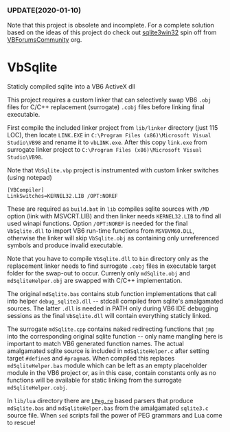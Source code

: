 ### UPDATE(2020-01-10)

Note that this project is obsolete and incomplete. For a complete solution based on the ideas of this project do check out [sqlite3win32](https://github.com/VBForumsCommunity/sqlite3win32) spin off from [VBForumsCommunity](https://github.com/VBForumsCommunity) org.

# VbSqlite
Staticly compiled sqlite into a VB6 ActiveX dll

This project requires a custom linker that can selectively swap VB6 `.obj` files for C/C++ replacement (surrogate) `.cobj` files before linking final executable.

First compile the included linker project from `lib/linker` directory (just 115 LOC), then locate `LINK.EXE` in `C:\Program Files (x86)\Microsoft Visual Studio\VB98` and rename it to `vbLINK.exe`. After this copy `link.exe` from surrogate linker project to `C:\Program Files (x86)\Microsoft Visual Studio\VB98`.

Note that `VbSqlite.vbp` project is instrumented with custom linker switches (using notepad)
```
[VBCompiler]
LinkSwitches=KERNEL32.LIB /OPT:NOREF
```
These are required as `build.bat` in `lib` compiles sqlite sources with `/MD` option (link with MSVCRT.LIB) and then linker needs `KERNEL32.LIB` to find all used winapi functions. Option `/OPT:NOREF` is needed for the final `VbSqlite.dll` to import VB6 run-time functions from `MSVBVM60.DLL`, otherwise the linker will skip `VbSqlite.obj` as containing only unreferenced symbols and produce invalid executable.

Note that you have to compile `VbSqlite.dll` to `bin` directory only as the replacement linker needs to find surrogate `.cobj` files in executable target folder for the swap-out to occur. Currenly only `mdSqlite.obj` and `mdSqliteHelper.obj` are swapped with C/C++ implementation.

The original `mdSqlite.bas` contains stub function implementations that call into helper `debug_sqlite3.dll` -- stdcall compiled from sqlite's amalgamated sources. The latter `.dll` is needed in PATH only during VB6 IDE debugging sessions as the final `VbSqlite.dll` will contain everything staticly linked.

The surrogate `mdSqlite.cpp` contains naked redirecting functions that `jmp` into the corresponding original sqlite function -- only name mangling here is important to match VB6 generated function names. The actual amalgamated sqlite source is included in `mdSqliteHelper.c` after setting target `#define`s and `#pragma`s. When compiled this replaces `mdSqliteHelper.bas` module which can be left as an empty placeholder module in the VB6 project or, as in this case, contain constants only as no functions will be available for static linking from the surrogate `mdSqliteHelper.cobj`.

In `lib/lua` directory there are [`LPeg.re`](http://www.inf.puc-rio.br/~roberto/lpeg/re.html) based parsers that produce `mdSqlite.bas` and `mdSqliteHelper.bas` from the amalgamated `sqlite3.c` source file. When `sed` scripts fail the power of PEG grammars and Lua come to rescue!
